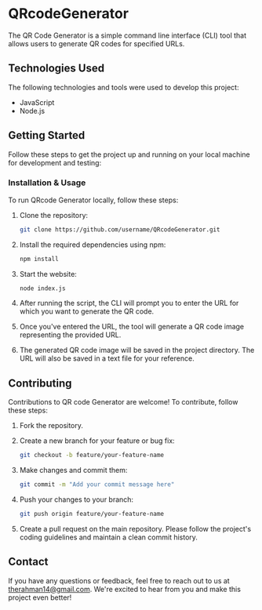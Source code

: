 # QRcodeGenerator

The QR Code Generator is a simple command line interface (CLI) tool that allows users to generate QR codes for specified URLs.

## Technologies Used

The following technologies and tools were used to develop this project:

- JavaScript
- Node.js

## Getting Started

Follow these steps to get the project up and running on your local machine for development and testing:

### Installation & Usage

To run QRcode Generator locally, follow these steps:

1. Clone the repository:

   ```bash
   git clone https://github.com/username/QRcodeGenerator.git
   ```

2. Install the required dependencies using npm:

   ```bash
   npm install
   ```

3. Start the website:

   ```bash
   node index.js
   ```

4. After running the script, the CLI will prompt you to enter the URL for which you want to generate the QR code.

5. Once you've entered the URL, the tool will generate a QR code image representing the provided URL.

6. The generated QR code image will be saved in the project directory. The URL will also be saved in a text file for your reference.

## Contributing

Contributions to QR code Generator are welcome! To contribute, follow these steps:

1. Fork the repository.
2. Create a new branch for your feature or bug fix:

   ```bash
   git checkout -b feature/your-feature-name
   ```

3. Make changes and commit them:

   ```bash
   git commit -m "Add your commit message here"
   ```

4. Push your changes to your branch:

   ```bash
   git push origin feature/your-feature-name
   ```

5. Create a pull request on the main repository. Please follow the project's coding guidelines and maintain a clean commit history.

## Contact

If you have any questions or feedback, feel free to reach out to us at therahman14@gmail.com. We're excited to hear from you and make this project even better!
